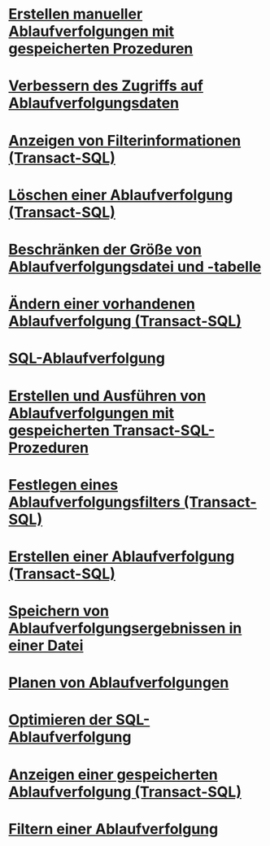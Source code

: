 # [Erstellen manueller Ablaufverfolgungen mit gespeicherten Prozeduren](create-manual-traces-using-stored-procedures.md)
# [Verbessern des Zugriffs auf Ablaufverfolgungsdaten](improve-access-to-trace-data.md)
# [Anzeigen von Filterinformationen (Transact-SQL)](view-filter-information-transact-sql.md)
# [Löschen einer Ablaufverfolgung (Transact-SQL)](delete-a-trace-transact-sql.md)
# [Beschränken der Größe von Ablaufverfolgungsdatei und -tabelle](limit-trace-file-and-table-sizes.md)
# [Ändern einer vorhandenen Ablaufverfolgung (Transact-SQL)](modify-an-existing-trace-transact-sql.md)
# [SQL-Ablaufverfolgung](sql-trace.md)
# [Erstellen und Ausführen von Ablaufverfolgungen mit gespeicherten Transact-SQL-Prozeduren](create-and-run-traces-using-transact-sql-stored-procedures.md)
# [Festlegen eines Ablaufverfolgungsfilters (Transact-SQL)](set-a-trace-filter-transact-sql.md)
# [Erstellen einer Ablaufverfolgung (Transact-SQL)](create-a-trace-transact-sql.md)
# [Speichern von Ablaufverfolgungsergebnissen in einer Datei](save-trace-results-to-a-file.md)
# [Planen von Ablaufverfolgungen](schedule-traces.md)
# [Optimieren der SQL-Ablaufverfolgung](optimize-sql-trace.md)
# [Anzeigen einer gespeicherten Ablaufverfolgung (Transact-SQL)](view-a-saved-trace-transact-sql.md)
# [Filtern einer Ablaufverfolgung](filter-a-trace.md)

